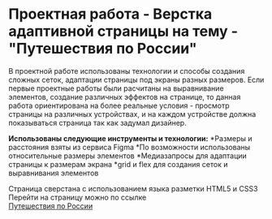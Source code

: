 # Проектная работа - Верстка адаптивной страницы на тему - "Путешествия по России"

В проектной работе использованы технологии и способы создания сложных сеток, адаптации страницы под экраны разных размеров. Если первые проектные работы были расчитаны на выравнивание элементов, создание различных эффектов на странице, то данная работа ориентирована на более реальные условия - просмотр страницы на различных устройствах, и на каждом устройстве должна показываться страница так как задумал дизайнер.

**Использованы следующие инструменты и технологии:**
*Размеры и расстояния взяты из сервиса Figma
*По возможности использованы относительные размеры элементов
*Медиазапросы для адаптации страницы к размерам экрана
*grid и flex для создания сеток и выравнивания элементов


Страница сверстана с использованием языка разметки HTML5 и CSS3
Перейти на страницу можно по ссылке  
[Путешествия по России](https://fozilovfarhod.github.io/russian-travel/index.html)


